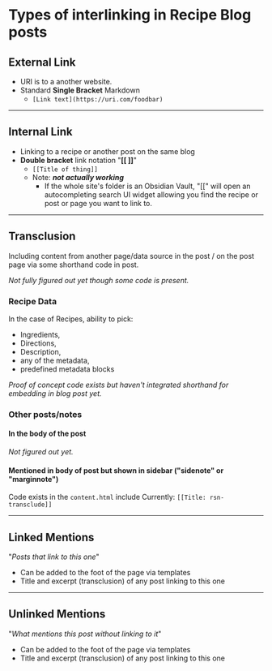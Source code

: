 # Types of interlinking in Recipe Blog posts

## External Link
- URI is to a another website.
- Standard **Single Bracket** Markdown
	- `[Link text](https://uri.com/foodbar)`
---
## Internal Link
- Linking to a recipe or another post on the same blog
- **Double bracket** link notation "**[[ ]]**"
	- `[[Title of thing]]`
	- Note: ***not actually working***
		- If the whole site's folder is an Obsidian Vault, "[[" will open an autocompleting search UI widget allowing you find the recipe or post or page you want to link to.

---
## Transclusion
Including content from another page/data source in the post / on the post page via some shorthand code in post.

_Not fully figured out yet though some code is present._

### Recipe Data
In the case of Recipes, ability to pick:
- Ingredients, 
- Directions, 
- Description,
- any of the metadata,
- predefined metadata blocks

*Proof of concept code exists but haven't integrated shorthand for embedding in blog post yet.*

### Other posts/notes
#### In the body of the post
*Not figured out yet.*

#### Mentioned in body of post but shown in sidebar ("sidenote" or "marginnote")
Code exists in the `content.html` include
Currently: `[[Title: rsn-transclude]]`

---
## Linked Mentions
"_Posts that link to this one_"
- Can be added to the foot of the page via templates
- Title and excerpt (transclusion) of any post linking to this one
---
## Unlinked Mentions
"_What mentions this post without linking to it_"
- Can be added to the foot of the page via templates
- Title and excerpt (transclusion) of any post linking to this one

